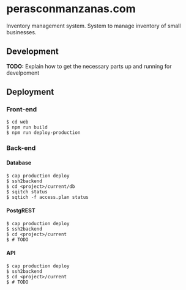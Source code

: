 # perasconmanzanas.com

Inventory management system. System to manage inventory of small businesses.

## Development

**TODO:** Explain how to get the necessary parts up and running for develpoment

## Deployment

### Front-end

```shell
$ cd web
$ npm run build
$ npm run deploy-production
```

### Back-end

#### Database

```shell
$ cap production deploy
$ ssh2backend
$ cd <project>/current/db
$ sqitch status
$ sqtich -f access.plan status
```

#### PostgREST

```shell
$ cap production deploy
$ ssh2backend
$ cd <project>/current
$ # TODO
```

#### API

```shell
$ cap production deploy
$ ssh2backend
$ cd <project>/current
$ # TODO
```
